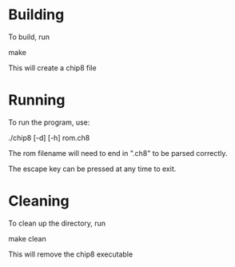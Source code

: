# Building
To build, run

make

This will create a chip8 file

# Running

To run the program, use:

./chip8 [-d] [-h] rom.ch8

The rom filename will need to end in ".ch8" to be parsed correctly.

The escape key can be pressed at any time to exit.

# Cleaning

To clean up the directory, run

make clean

This will remove the chip8 executable

